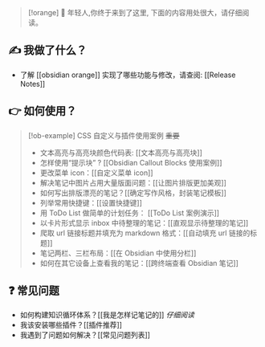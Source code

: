 > [!orange]
>📢 年轻人,你终于来到了这里, 下面的内容用处很大，请仔细阅读。
## ✍  我做了什么？
- 了解 [[obsidian orange]] 实现了哪些功能与修改，请查阅: [[Release Notes]]
## 👉  如何使用？
> [!ob-example] CSS 自定义与插件使用案例 ~~重要~~
> - 文本高亮与高亮块颜色代码表: [[文本高亮与高亮块]]
> - 怎样使用“提示块” ? [[Obsidian Callout Blocks 使用案例]]
> - 更改菜单 icon：[[自定义菜单 icon]]
> - 解决笔记中图片占用大量版面问题：[[让图片排版更加美观]]
> - 如何写出排版漂亮的笔记？[[确定写作风格，封装笔记模板]]
> - 列举常用快捷键：[[设置快捷键]]
> - 用 ToDo List 做简单的计划任务： [[ToDo List 案例演示]]
> - 以卡片形式显示 inbox 中待整理的笔记：[[直观显示待整理的笔记]]
> - 爬取 url 链接标题并填充为 markdown 格式：[[自动填充 url 链接的标题]]
> - 笔记两栏、三栏布局：[[在 Obsidian 中使用分栏]]
> - 如何在其它设备上查看我的笔记：[[跨终端查看 Obsidian 笔记]]

## ❓  常见问题
-  如何构建知识循环体系？[[我是怎样记笔记的]] *仔细阅读*
- 我该安装哪些插件？[[插件推荐]]
- 我遇到了问题如何解决？[[常见问题列表]]

